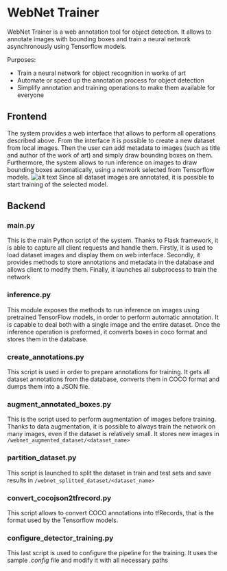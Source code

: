 # WebNet Trainer

WebNet Trainer is a web annotation tool for object detection.
It allows to annotate images with bounding boxes and train a neural network asynchronously using Tensorflow models.

Purposes:
- Train a neural network for object recognition in works of art
- Automate or speed up the annotation process for object detection
- Simplify annotation and training operations to make them available for everyone

## Frontend

The system provides a web interface that allows to perform all operations described above.
From the interface it is possible to create a new dataset from local images. Then the user can add metadata to images (such as title and author of the work of art) and simply draw bounding boxes on them.
Furthermore, the system allows to run inference on images to draw bounding boxes automatically, using a network selected from Tensorflow models.
![alt text](https://github.com/thomasdelmoro21/webnet-trainer/blob/master/static/icons/screenshot19.png?raw=true)
Since all dataset images are annotated, it is possible to start training of the selected model.

## Backend

### main.py

This is the main Python script of the system. Thanks to Flask framework, it is able to capture all client requests and handle them.
Firstly, it is used to load dataset images and display them on web interface.
Secondly, it provides methods to store annotations and metadata in the database and allows client to modify them.
Finally, it launches all subprocess to train the network


### inference.py

This module exposes the methods to run inference on images using pretrained TensorFlow models, in order to perform automatic annotation.
It is capable to deal both with a single image and the entire dataset.
Once the inference operation is preformed, it converts boxes in coco format and stores them in the database.

### create_annotations.py

This script is used in order to prepare annotations for training.
It gets all dataset annotations from the database, converts them in COCO format and dumps them into a JSON file.

### augment_annotated_boxes.py

This is the script used to perform augmentation of images before training. Thanks to data augmentation, it is possible to always train the network on many images, even if the dataset is relatively small.
It stores new images in `/webnet_augmented_dataset/<dataset_name>`

### partition_dataset.py

This script is launched to split the dataset in train and test sets and save results in `/webnet_splitted_dataset/<dataset_name>`

### convert_cocojson2tfrecord.py

This script allows to convert COCO annotations into tfRecords, that is the format used by the Tensorflow models.

### configure_detector_training.py

This last script is used to configure the pipeline for the training. It uses the sample *.config* file and modify it with all necessary paths
